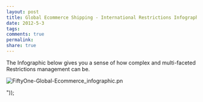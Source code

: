 ```yaml
---
layout: post
title: Global Ecommerce Shipping - International Restrictions Infographic
date: 2012-5-3
tags: 
comments: true
permalink:
share: true
---
```


The Infographic below gives you a sense of how complex and multi-faceted Restrictions management can be. 




![FiftyOne-Global-Ecommerce_infographic.pn][1]


"));

[1]: http://allthingsd.com/files/2012/02/FiftyOne-Global-Ecommerce_infographic.png

